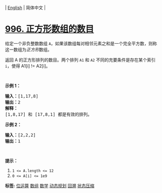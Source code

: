 | [English](README_EN.md) | 简体中文 |

# [996. 正方形数组的数目](https://leetcode.cn/problems/number-of-squareful-arrays)
<p>给定一个非负整数数组&nbsp;<code>A</code>，如果该数组每对相邻元素之和是一个完全平方数，则称这一数组为<em>正方形</em>数组。</p>

<p>返回 A 的正方形排列的数目。两个排列 <code>A1</code> 和 <code>A2</code> 不同的充要条件是存在某个索引 <code>i</code>，使得 A1[i] != A2[i]。</p>

<p>&nbsp;</p>

<p><strong>示例 1：</strong></p>

<pre><strong>输入：</strong>[1,17,8]
<strong>输出：</strong>2
<strong>解释：</strong>
[1,8,17] 和 [17,8,1] 都是有效的排列。
</pre>

<p><strong>示例 2：</strong></p>

<pre><strong>输入：</strong>[2,2,2]
<strong>输出：</strong>1
</pre>

<p>&nbsp;</p>

<p><strong>提示：</strong></p>

<ol>
	<li><code>1 &lt;= A.length &lt;= 12</code></li>
	<li><code>0 &lt;= A[i] &lt;= 1e9</code></li>
</ol>

**标签:**  [位运算](https://leetcode.cn/tag/bit-manipulation) [数组](https://leetcode.cn/tag/array) [数学](https://leetcode.cn/tag/math) [动态规划](https://leetcode.cn/tag/dynamic-programming) [回溯](https://leetcode.cn/tag/backtracking) [状态压缩](https://leetcode.cn/tag/bitmask) 
